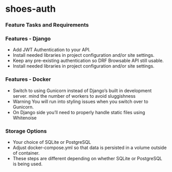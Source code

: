# shoes-auth

### Feature Tasks and Requirements
### Features - Django
- Add JWT Authentication to your API.
- Install needed libraries in project configuration and/or site settings.
- Keep any pre-existing authentication so DRF Browsable API still usable.
- Install needed libraries in project configuration and/or site settings.
### Features - Docker
- Switch to using Gunicorn instead of Django’s built in development server.
mind the number of workers to avoid sluggishness
- Warning You will run into styling issues when you switch over to Gunicorn.
- On Django side you’ll need to properly handle static files using Whitenoise
### Storage Options
- Your choice of SQLite or PostgreSQL
- Adjust docker-compose.yml so that data is persisted in a volume outside of container.
- These steps are different depending on whether SQLite or PostgreSQL is being used.